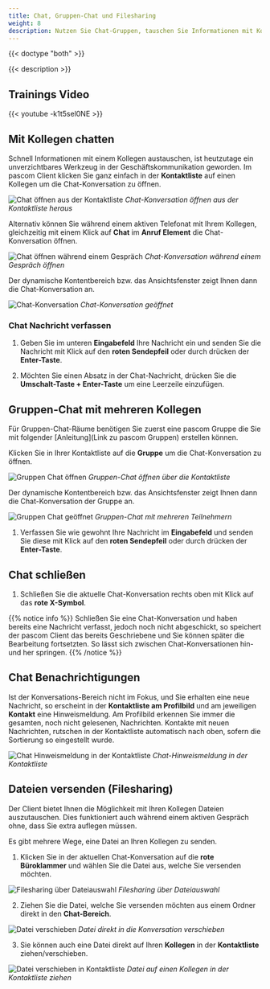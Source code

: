 ```yaml
---
title: Chat, Gruppen-Chat und Filesharing
weight: 8
description: Nutzen Sie Chat-Gruppen, tauschen Sie Informationen mit Kollegen aus und senden Sie Dateien.
---
```


{{< doctype "both" >}}
 
{{< description >}}

## Trainings Video

{{< youtube -k1t5sel0NE >}} 


## Mit Kollegen chatten

Schnell Informationen mit einem Kollegen austauschen, ist heutzutage ein unverzichtbares Werkzeug in der Geschäftskommunikation geworden. Im pascom Client klicken Sie ganz einfach in der **Kontaktliste** auf einen Kollegen um die Chat-Konversation zu öffnen.

![Chat öffnen aus der Kontaktliste](chat_open_contactlist.jpg)
*Chat-Konversation öffnen aus der Kontaktliste heraus*
</br>

Alternativ können Sie während einem aktiven Telefonat mit Ihrem Kollegen, gleichzeitig mit einem Klick auf **Chat** im **Anruf Element** die Chat-Konversation öffnen.

![Chat öffnen während einem Gespräch](chat_open_duringcall.de.jpg)
*Chat-Konversation während einem Gespräch öffnen*
</br>

Der dynamische Kontentbereich bzw. das Ansichtsfenster zeigt Ihnen dann die Chat-Konversation an.

![Chat-Konversation](chat_single.de.jpg)
*Chat-Konversation geöffnet*
</br>

### Chat Nachricht verfassen

1. Geben Sie im unteren **Eingabefeld** Ihre Nachricht ein und senden Sie die Nachricht mit Klick auf den **roten Sendepfeil** oder durch drücken der **Enter-Taste**.

2. Möchten Sie einen Absatz in der Chat-Nachricht, drücken Sie die **Umschalt-Taste + Enter-Taste** um eine Leerzeile einzufügen.

## Gruppen-Chat mit mehreren Kollegen

Für Gruppen-Chat-Räume benötigen Sie zuerst eine pascom Gruppe die Sie mit folgender [Anleitung](Link zu pascom Gruppen) erstellen können.

Klicken Sie in Ihrer Kontaktliste auf die **Gruppe** um die Chat-Konversation zu öffnen.

![Gruppen Chat öffnen](groupchat_open_contactlist.de.jpg)
*Gruppen-Chat öffnen über die Kontaktliste*
</br>

Der dynamische Kontentbereich bzw. das Ansichtsfenster zeigt Ihnen dann die Chat-Konversation der Gruppe an.

![Gruppen Chat geöffnet](chat_group.de.jpg)
*Gruppen-Chat mit mehreren Teilnehmern*
</br>

1. Verfassen Sie wie gewohnt Ihre Nachricht im **Eingabefeld** und senden Sie diese mit Klick auf den **roten Sendepfeil** oder durch drücken der **Enter-Taste**.

## Chat schließen

1. Schließen Sie die aktuelle Chat-Konversation rechts oben mit Klick auf das **rote X-Symbol**. 

{{% notice info %}}
Schließen Sie eine Chat-Konversation und haben bereits eine Nachricht verfasst, jedoch noch nicht abgeschickt, so speichert der pascom Client das bereits Geschriebene und Sie können später die Bearbeitung fortsetzten. So lässt sich zwischen Chat-Konversationen hin-und her springen.
{{% /notice %}}

## Chat Benachrichtigungen

Ist der Konversations-Bereich nicht im Fokus, und Sie erhalten eine neue Nachricht, so erscheint in der **Kontaktliste am Profilbild** und am jeweiligen **Kontakt** eine Hinweismeldung. Am Profilbild erkennen Sie immer die gesamten, noch nicht gelesenen, Nachrichten. Kontakte mit neuen Nachrichten, rutschen in der Kontaktliste automatisch nach oben, sofern die Sortierung so eingestellt wurde.

![Chat Hinweismeldung in der Kontaktliste](chat_notification.jpg)
*Chat-Hinweismeldung in der Kontaktliste*
</br>

## Dateien versenden (Filesharing)

Der Client bietet Ihnen die Möglichkeit mit Ihren Kollegen Dateien auszutauschen. Dies funktioniert auch während einem aktiven Gespräch ohne, dass Sie extra auflegen müssen. 

Es gibt mehrere Wege, eine Datei an Ihren Kollegen zu senden.  

1. Klicken Sie in der aktuellen Chat-Konversation auf die **rote Büroklammer** und wählen Sie die Datei aus, welche Sie versenden möchten.

![Filesharing über Dateiauswahl](filesharing1.de.jpg)
*Filesharing über Dateiauswahl*
</br>

2. Ziehen Sie die Datei, welche Sie versenden möchten aus einem Ordner direkt in den **Chat-Bereich**.

![Datei verschieben](filesharing2.de.jpg)
*Datei direkt in die Konversation verschieben*
</br>

3. Sie können auch eine Datei direkt auf Ihren **Kollegen** in der **Kontaktliste** ziehen/verschieben. 

![Datei verschieben in Kontaktliste](filesharing3.jpg)
*Datei auf einen Kollegen in der Kontaktliste ziehen*
</br>



